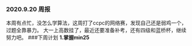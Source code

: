 ### 2020.9.20 周报

本周有点忙，没怎么学算法，这周打了ccpc的网络赛，发现自己还是弱鸡一个，过题全靠暴力。
大一上高数挂了，最近还要准备补考，还有四级和蓝桥杯，继续努力吧。
###下周计划
**1.掌握min25**